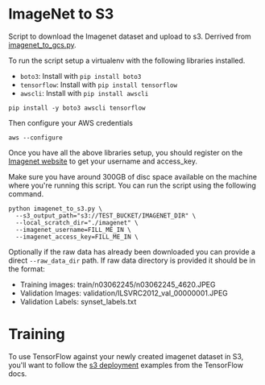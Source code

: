 # ImageNet to S3

Script to download the Imagenet dataset and upload to s3. Derrived from [imagenet_to_gcs.py](https://github.com/tensorflow/tpu/blob/master/tools/datasets/imagenet_to_gcs.py).

To run the script setup a virtualenv with the following libraries installed.
- `boto3`: Install with `pip install boto3`
- `tensorflow`: Install with `pip install tensorflow`
-  `awscli`: Install with `pip install awscli`

```
pip install -y boto3 awscli tensorflow
```

Then configure your AWS credentials

```
aws --configure
```

Once you have all the above libraries setup, you should register on the
[Imagenet website](http://image-net.org/download-images) to get your
username and access_key.

Make sure you have around 300GB of disc space available on the machine where
you're running this script. You can run the script using the following command.

```
python imagenet_to_s3.py \
  --s3_output_path="s3://TEST_BUCKET/IMAGENET_DIR" \
  --local_scratch_dir="./imagenet" \
  --imagenet_username=FILL_ME_IN \
  --imagenet_access_key=FILL_ME_IN \
```

Optionally if the raw data has already been downloaded you can provide a direct
`--raw_data_dir` path. If raw data directory is provided it should be in
the format:
- Training images: train/n03062245/n03062245_4620.JPEG
- Validation Images: validation/ILSVRC2012_val_00000001.JPEG
- Validation Labels: synset_labels.txt

# Training

To use TensorFlow against your newly created imagenet dataset in S3, you'll want
to follow the [s3 deployment](https://github.com/tensorflow/examples/blob/master/community/en/docs/deploy/s3.md) examples from the TensorFlow docs.
